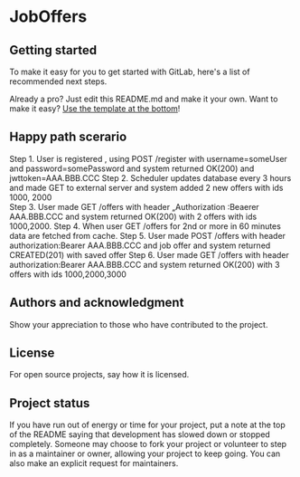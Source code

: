 # JobOffers



## Getting started

To make it easy for you to get started with GitLab, here's a list of recommended next steps.

Already a pro? Just edit this README.md and make it your own. Want to make it easy? [Use the template at the bottom](#editing-this-readme)!

## Happy path scerario
Step 1. User is registered , using POST /register with username=someUser and password=somePassword and system returned OK(200) and jwttoken=AAA.BBB.CCC
Step 2. Scheduler updates database every 3 hours and made GET to external server and system added 2 new offers with ids 1000, 2000  
Step 3. User made GET /offers with header „Authorization :Beaerer AAA.BBB.CCC and system returned OK(200) with 2 offers with ids 1000,2000.
Step 4. When user GET /offers for 2nd or more in 60 minutes data are fetched from cache.
Step 5. User made POST /offers with header authorization:Bearer AAA.BBB.CCC and job offer and system returned CREATED(201) with saved offer
Step 6. User made GET /offers with header authorization:Bearer AAA.BBB.CCC and system returned OK(200) with 3 offers with ids 1000,2000,3000


## Authors and acknowledgment
Show your appreciation to those who have contributed to the project.

## License
For open source projects, say how it is licensed.

## Project status
If you have run out of energy or time for your project, put a note at the top of the README saying that development has slowed down or stopped completely. Someone may choose to fork your project or volunteer to step in as a maintainer or owner, allowing your project to keep going. You can also make an explicit request for maintainers.
